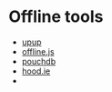 # Offline tools

* [upup](https://www.talater.com/upup/)
* [offline.js](http://github.hubspot.com/offline/docs/welcome/)
* [pouchdb](http://pouchdb.com/)
* [hood.ie](http://hood.ie/)
* 





































 






